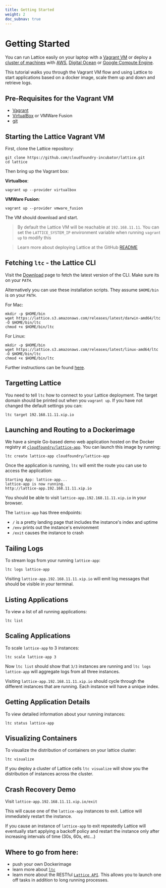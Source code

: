 ```yaml
---
title: Getting Started
weight: 2
doc_subnav: true
---
```


# Getting Started

You can run Lattice easily on your laptop with a [Vagrant VM](https://github.com/cloudfoundry-incubator/lattice#local-deployment) or deploy a [cluster of machines](https://github.com/cloudfoundry-incubator/lattice#clustered-deployment) with [AWS](https://github.com/cloudfoundry-incubator/lattice#amazon-web-services), [Digital Ocean](https://github.com/cloudfoundry-incubator/lattice#digitalocean) or [Google Compute Engine](https://github.com/cloudfoundry-incubator/lattice#google-cloud).

This tutorial walks you through the Vagrant VM flow and using Lattice to start applications based on a docker image, scale them up and down and retrieve logs.

## Pre-Requisites for the Vagrant VM

- [Vagrant](https://www.vagrantup.com)
- [VirtualBox](https://www.virtualbox.org) or VMWare Fusion
- [git](https://git-scm.com)

## Starting the Lattice Vagrant VM

First, clone the Lattice repository:

    git clone https://github.com/cloudfoundry-incubator/lattice.git
    cd lattice

Then bring up the Vagrant box:

**Virtualbox**:

    vagrant up --provider virtualbox

**VMWare Fusion**:

    vagrant up --provider vmware_fusion


The VM should download and start.

> By default the Lattice VM will be reachable at `192.168.11.11`. You can set the `LATTICE_SYSTEM_IP` environment variable when running `vagrant up` to modify this

> Learn more about deploying Lattice at the GitHub [README](https://github.com/cloudfoundry-incubator/lattice)

## Fetching `ltc` - the Lattice CLI

Visit the [Download](/downloads.html) page to fetch the latest version of the CLI.  Make sure its on your `PATH`.

Alternatively you can use these installation scripts.  They assume `$HOME/bin` is on your `PATH`.

For Mac:

    mkdir -p $HOME/bin
    wget https://lattice.s3.amazonaws.com/releases/latest/darwin-amd64/ltc -O $HOME/bin/ltc
    chmod +x $HOME/bin/ltc

For Linux:

    mkdir -p $HOME/bin
    wget https://lattice.s3.amazonaws.com/releases/latest/linux-amd64/ltc -O $HOME/bin/ltc
    chmod +x $HOME/bin/ltc

Further instructions can be found [here](https://github.com/cloudfoundry-incubator/lattice/tree/master/ltc).

## Targetting Lattice

You need to tell `ltc` how to connect to your Lattice deployment.  The target domain should be printed out when you `vagrant up`.  If you have not changed the default settings you can:

    ltc target 192.168.11.11.xip.io

## Launching and Routing to a Dockerimage

We have a simple Go-based demo web application hosted on the Docker registry at [`cloudfoundry/lattice-app`](https://registry.hub.docker.com/cloudfoundry/lattice-app).  You can launch this image by running:

    ltc create lattice-app cloudfoundry/lattice-app

Once the application is running, `ltc` will emit the route you can use to access the application:

    Starting App: lattice-app...
    lattice-app is now running.
    http://lattice-app.192.168.11.11.xip.io

You should be able to visit `lattice-app.192.168.11.11.xip.io` in your browser.

The `lattice-app` has three endpoints:

- `/` is a pretty landing page that includes the instance's index and uptime
- `/env` prints out the instance's environment
- `/exit` causes the instance to crash

## Tailing Logs

To stream logs from your running `lattice-app`:

    ltc logs lattice-app

Visiting `lattice-app.192.168.11.11.xip.io` will emit log messages that should be visible in your terminal.

## Listing Applications

To view a list of all running applications:

    ltc list

## Scaling Applications

To scale `lattice-app` to 3 instances:

    ltc scale lattice-app 3

Now `ltc list` should show that `3/3` instances are running and `ltc logs lattice-app` will aggregate logs from all three instances.

Visiting `lattice-app.192.168.11.11.xip.io` should cycle through the different instances that are running.  Each instance will have a unique index.

## Getting Application Details

To view detailed information about your running instances:

    ltc status lattice-app

## Visualizing Containers

To visualize the distribution of containers on your lattice cluster:

    ltc visualize

If you deploy a cluster of Lattice cells `ltc visualize` will show you the distribution of instances across the cluster.

## Crash Recovery Demo

Visit `lattice-app.192.168.11.11.xip.io/exit`

This will cause one of the `lattice-app` instances to exit.  Lattice will immediately restart the instance.

If you cause an instance of `lattice-app` to exit repeatedly Lattice will eventually start applying a backoff policy and restart the instance only after increasing intervals of time (30s, 60s, etc...)

## Where to go from here:

- push your own Dockerimage
- learn more about [`ltc`](/docs/ltc.html)
- learn more about the RESTful [`Lattice API`](/docs/lattice-api.html).  This allows you to launch one off tasks in addition to long running processes.